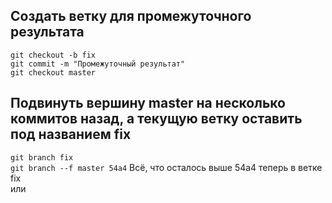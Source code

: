 ## Создать ветку для промежуточного результата
```
git checkout -b fix
git commit -m "Промежуточный результат"
git checkout master
```

## Подвинуть вершину master на несколько коммитов назад, а текущую ветку оставить под названием fix
`git branch fix`  
`git branch --f master 54a4` Всё, что осталось выше 54a4 теперь в ветке fix  
или  